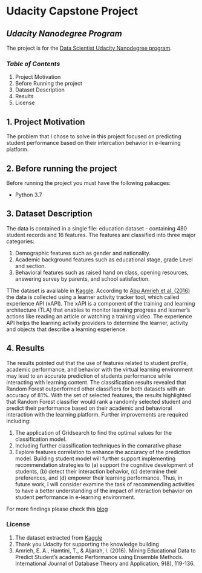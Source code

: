 # Udacity Capstone Project
## _Udacity Nanodegree Program_
The project is for the [Data Scientist Udacity Nanodegree program](https://www.udacity.com/course/data-scientist-nanodegree--nd025).
### _Table of Contents_
  1. Project Motivation
  2. Before Running the project
  3. Dataset Description
  4. Results
  5. License
## 1. Project Motivation
The problem that I chose to solve in this project focused on predicting student performance based on their intercation behavior in e-learning platform.
## 2. Before running the project
Before running the project you must have the following pakacges:
- Python 3.7
## 3. Dataset Description
The data is contained in a single file: education dataset - containing 480 student records and 16 features. 
The features are classified into three major categories: 
1. Demographic features such as gender and nationality. 
2. Academic background features such as educational stage, grade Level and section.
3. Behavioral features such as raised hand on class, opening resources, answering survey by parents, and school satisfaction.

TThe dataset is available in [Kaggle](https://www.kaggle.com/aljarah/xAPI-Edu-Data). According to [Abu Amrieh et al. (2016)](http://article.nadiapub.com/IJDTA/vol9_no8/13.pdf) the data is collected using a learner activity tracker tool, which called experience API (xAPI). The xAPI is a component of the training and learning architecture (TLA) that enables to monitor learning progress and learner’s actions like reading an article or watching a training video. The experience API helps the learning activity providers to determine the learner, activity and objects that describe a learning experience.
## 4. Results
The results pointed out that the use of features related to student profile, academic performance, and behavior with the virtual learning environment may lead to an accurate prediction of students performance while interacting with learning content. 
The classification results revealed that Random Forest outperformed other classifiers for both datasets
with an accuracy of 81%. With the set of selected features, the results highlighted that Random Forest classifier would rank a randomly selected student and predict their performance based on their academic and behavioral interaction with the learning platform.
Further improvements are required including:
1. The application of Gridsearch to find the optimal values for the classification model.
2. Including further classification techniques in the comarative phase
3. Explore features correlation to enhance the accuracy of the prediction model.
Building student model will further support implementing recommendation strategies to (a) support the cognitive development of students, (b) detect their interaction behavior, (c) determine their preferences, and (d) empower their learning performance. Thus, in future work, I will consider examine the task of recommending activities to have a better understanding of the impact of interaction behavior  on student performance in e-learning environment.


For more findings please check this [blog](https://chettaoui-neila.medium.com/udacity-starbucks-capstone-project-68f5127e29a9)
### License
1. The dataset extracted from [Kaggle](https://www.kaggle.com/aljarah/xAPI-Edu-Data)
2. Thank you Udacity for supporting the knowledge building
3. Amrieh, E. A., Hamtini, T., & Aljarah, I. (2016). Mining Educational Data to Predict Student’s academic Performance using Ensemble Methods. International Journal of Database Theory and Application, 9(8), 119-136.
